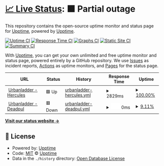 # [📈 Live Status](https://stg-status.urbanladder.com): <!--live status--> **🟧 Partial outage**

This repository contains the open-source uptime monitor and status page for [Upptime](https://upptime.js.org), powered by [Upptime](https://github.com/upptime/upptime).

[![Uptime CI](https://github.com/upptime/upptime/workflows/Uptime%20CI/badge.svg)](https://github.com/upptime/upptime/actions?query=workflow%3A%22Uptime+CI%22)
[![Response Time CI](https://github.com/upptime/upptime/workflows/Response%20Time%20CI/badge.svg)](https://github.com/upptime/upptime/actions?query=workflow%3A%22Response+Time+CI%22)
[![Graphs CI](https://github.com/upptime/upptime/workflows/Graphs%20CI/badge.svg)](https://github.com/upptime/upptime/actions?query=workflow%3A%22Graphs+CI%22)
[![Static Site CI](https://github.com/upptime/upptime/workflows/Static%20Site%20CI/badge.svg)](https://github.com/upptime/upptime/actions?query=workflow%3A%22Static+Site+CI%22)
[![Summary CI](https://github.com/upptime/upptime/workflows/Summary%20CI/badge.svg)](https://github.com/upptime/upptime/actions?query=workflow%3A%22Summary+CI%22)

With [Upptime](https://upptime.js.org), you can get your own unlimited and free uptime monitor and status page, powered entirely by a GitHub repository. We use [Issues](https://github.com/upptime/upptime/issues) as incident reports, [Actions](https://github.com/upptime/upptime/actions) as uptime monitors, and [Pages](https://stg-status.urbanladder.com) for the status page.

<!--start: status pages-->
<!-- This summary is generated by Upptime (https://github.com/upptime/upptime) -->
<!-- Do not edit this manually, your changes will be overwritten -->
<!-- prettier-ignore -->
| URL | Status | History | Response Time | Uptime |
| --- | ------ | ------- | ------------- | ------ |
| <img alt="" src="https://icons.duckduckgo.com/ip3/www.urbanladder.com.ico" height="13"> [Urbanladder - Hercules](https://www.urbanladder.com) | 🟩 Up | [urbanladder-hercules.yml](https://github.com/SVMadhavaReddy/upptime/commits/HEAD/history/urbanladder-hercules.yml) | <details><summary><img alt="Response time graph" src="./graphs/urbanladder-hercules/response-time-week.png" height="20"> 2829ms</summary><br><a href="https://stg-status.urbanladder.com/history/urbanladder-hercules"><img alt="Response time 2829" src="https://img.shields.io/endpoint?url=https%3A%2F%2Fraw.githubusercontent.com%2FSVMadhavaReddy%2Fupptime%2FHEAD%2Fapi%2Furbanladder-hercules%2Fresponse-time.json"></a><br><a href="https://stg-status.urbanladder.com/history/urbanladder-hercules"><img alt="24-hour response time 2829" src="https://img.shields.io/endpoint?url=https%3A%2F%2Fraw.githubusercontent.com%2FSVMadhavaReddy%2Fupptime%2FHEAD%2Fapi%2Furbanladder-hercules%2Fresponse-time-day.json"></a><br><a href="https://stg-status.urbanladder.com/history/urbanladder-hercules"><img alt="7-day response time 2829" src="https://img.shields.io/endpoint?url=https%3A%2F%2Fraw.githubusercontent.com%2FSVMadhavaReddy%2Fupptime%2FHEAD%2Fapi%2Furbanladder-hercules%2Fresponse-time-week.json"></a><br><a href="https://stg-status.urbanladder.com/history/urbanladder-hercules"><img alt="30-day response time 2829" src="https://img.shields.io/endpoint?url=https%3A%2F%2Fraw.githubusercontent.com%2FSVMadhavaReddy%2Fupptime%2FHEAD%2Fapi%2Furbanladder-hercules%2Fresponse-time-month.json"></a><br><a href="https://stg-status.urbanladder.com/history/urbanladder-hercules"><img alt="1-year response time 2829" src="https://img.shields.io/endpoint?url=https%3A%2F%2Fraw.githubusercontent.com%2FSVMadhavaReddy%2Fupptime%2FHEAD%2Fapi%2Furbanladder-hercules%2Fresponse-time-year.json"></a></details> | <details><summary><a href="https://stg-status.urbanladder.com/history/urbanladder-hercules">100.00%</a></summary><a href="https://stg-status.urbanladder.com/history/urbanladder-hercules"><img alt="All-time uptime 100.00%" src="https://img.shields.io/endpoint?url=https%3A%2F%2Fraw.githubusercontent.com%2FSVMadhavaReddy%2Fupptime%2FHEAD%2Fapi%2Furbanladder-hercules%2Fuptime.json"></a><br><a href="https://stg-status.urbanladder.com/history/urbanladder-hercules"><img alt="24-hour uptime 100.00%" src="https://img.shields.io/endpoint?url=https%3A%2F%2Fraw.githubusercontent.com%2FSVMadhavaReddy%2Fupptime%2FHEAD%2Fapi%2Furbanladder-hercules%2Fuptime-day.json"></a><br><a href="https://stg-status.urbanladder.com/history/urbanladder-hercules"><img alt="7-day uptime 100.00%" src="https://img.shields.io/endpoint?url=https%3A%2F%2Fraw.githubusercontent.com%2FSVMadhavaReddy%2Fupptime%2FHEAD%2Fapi%2Furbanladder-hercules%2Fuptime-week.json"></a><br><a href="https://stg-status.urbanladder.com/history/urbanladder-hercules"><img alt="30-day uptime 100.00%" src="https://img.shields.io/endpoint?url=https%3A%2F%2Fraw.githubusercontent.com%2FSVMadhavaReddy%2Fupptime%2FHEAD%2Fapi%2Furbanladder-hercules%2Fuptime-month.json"></a><br><a href="https://stg-status.urbanladder.com/history/urbanladder-hercules"><img alt="1-year uptime 100.00%" src="https://img.shields.io/endpoint?url=https%3A%2F%2Fraw.githubusercontent.com%2FSVMadhavaReddy%2Fupptime%2FHEAD%2Fapi%2Furbanladder-hercules%2Fuptime-year.json"></a></details>
| <img alt="" src="https://icons.duckduckgo.com/ip3/deadpul.prod.urbanladder.com.ico" height="13"> [Urbanladder - Deadpul](https://deadpul.prod.urbanladder.com) | 🟥 Down | [urbanladder-deadpul.yml](https://github.com/SVMadhavaReddy/upptime/commits/HEAD/history/urbanladder-deadpul.yml) | <details><summary><img alt="Response time graph" src="./graphs/urbanladder-deadpul/response-time-week.png" height="20"> 0ms</summary><br><a href="https://stg-status.urbanladder.com/history/urbanladder-deadpul"><img alt="Response time 0" src="https://img.shields.io/endpoint?url=https%3A%2F%2Fraw.githubusercontent.com%2FSVMadhavaReddy%2Fupptime%2FHEAD%2Fapi%2Furbanladder-deadpul%2Fresponse-time.json"></a><br><a href="https://stg-status.urbanladder.com/history/urbanladder-deadpul"><img alt="24-hour response time 0" src="https://img.shields.io/endpoint?url=https%3A%2F%2Fraw.githubusercontent.com%2FSVMadhavaReddy%2Fupptime%2FHEAD%2Fapi%2Furbanladder-deadpul%2Fresponse-time-day.json"></a><br><a href="https://stg-status.urbanladder.com/history/urbanladder-deadpul"><img alt="7-day response time 0" src="https://img.shields.io/endpoint?url=https%3A%2F%2Fraw.githubusercontent.com%2FSVMadhavaReddy%2Fupptime%2FHEAD%2Fapi%2Furbanladder-deadpul%2Fresponse-time-week.json"></a><br><a href="https://stg-status.urbanladder.com/history/urbanladder-deadpul"><img alt="30-day response time 0" src="https://img.shields.io/endpoint?url=https%3A%2F%2Fraw.githubusercontent.com%2FSVMadhavaReddy%2Fupptime%2FHEAD%2Fapi%2Furbanladder-deadpul%2Fresponse-time-month.json"></a><br><a href="https://stg-status.urbanladder.com/history/urbanladder-deadpul"><img alt="1-year response time 0" src="https://img.shields.io/endpoint?url=https%3A%2F%2Fraw.githubusercontent.com%2FSVMadhavaReddy%2Fupptime%2FHEAD%2Fapi%2Furbanladder-deadpul%2Fresponse-time-year.json"></a></details> | <details><summary><a href="https://stg-status.urbanladder.com/history/urbanladder-deadpul">9.11%</a></summary><a href="https://stg-status.urbanladder.com/history/urbanladder-deadpul"><img alt="All-time uptime 9.11%" src="https://img.shields.io/endpoint?url=https%3A%2F%2Fraw.githubusercontent.com%2FSVMadhavaReddy%2Fupptime%2FHEAD%2Fapi%2Furbanladder-deadpul%2Fuptime.json"></a><br><a href="https://stg-status.urbanladder.com/history/urbanladder-deadpul"><img alt="24-hour uptime 9.11%" src="https://img.shields.io/endpoint?url=https%3A%2F%2Fraw.githubusercontent.com%2FSVMadhavaReddy%2Fupptime%2FHEAD%2Fapi%2Furbanladder-deadpul%2Fuptime-day.json"></a><br><a href="https://stg-status.urbanladder.com/history/urbanladder-deadpul"><img alt="7-day uptime 9.11%" src="https://img.shields.io/endpoint?url=https%3A%2F%2Fraw.githubusercontent.com%2FSVMadhavaReddy%2Fupptime%2FHEAD%2Fapi%2Furbanladder-deadpul%2Fuptime-week.json"></a><br><a href="https://stg-status.urbanladder.com/history/urbanladder-deadpul"><img alt="30-day uptime 9.11%" src="https://img.shields.io/endpoint?url=https%3A%2F%2Fraw.githubusercontent.com%2FSVMadhavaReddy%2Fupptime%2FHEAD%2Fapi%2Furbanladder-deadpul%2Fuptime-month.json"></a><br><a href="https://stg-status.urbanladder.com/history/urbanladder-deadpul"><img alt="1-year uptime 9.11%" src="https://img.shields.io/endpoint?url=https%3A%2F%2Fraw.githubusercontent.com%2FSVMadhavaReddy%2Fupptime%2FHEAD%2Fapi%2Furbanladder-deadpul%2Fuptime-year.json"></a></details>

<!--end: status pages-->

[**Visit our status website →**](https://stg-status.urbanladder.com)

## 📄 License

- Powered by: [Upptime](https://github.com/upptime/upptime)
- Code: [MIT](./LICENSE) © [Upptime](https://upptime.js.org)
- Data in the `./history` directory: [Open Database License](https://opendatacommons.org/licenses/odbl/1-0/)
